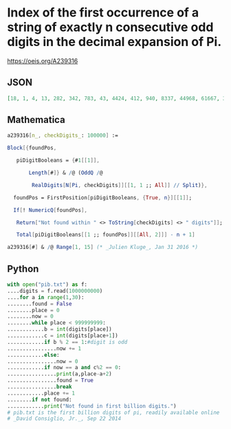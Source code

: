 # Index of the first occurrence of a string of exactly n consecutive odd digits in the decimal expansion of Pi\.
https://oeis.org/A239316
## JSON
```JSON
[18, 1, 4, 13, 282, 342, 783, 43, 4424, 412, 940, 8337, 44968, 61667, 33821, 106904, 336404, 421527, 31488, 1850725, 5854551, 8996526, 11709660, 2493200, 105887707, 86401248, 701257139, 546257302, 92438127]
```
## Mathematica
```Mathematica
a239316[n_, checkDigits_: 100000] :=
```
```Mathematica
Block[{foundPos,
```
```Mathematica
   piDigitBooleans = {#1[[1]],
```
```Mathematica
       Length[#]} & /@ (OddQ /@
```
```Mathematica
        RealDigits[N[Pi, checkDigits]][[1, 1 ;; All]] // Split)},
```
```Mathematica
  foundPos = FirstPosition[piDigitBooleans, {True, n}][[1]];
```
```Mathematica
  If[! NumericQ[foundPos],
```
```Mathematica
   Return["Not found within " <> ToString[checkDigits] <> " digits"]];
```
```Mathematica
   Total[piDigitBooleans[[1 ;; foundPos]][[All, 2]]] - n + 1]
```
```Mathematica
a239316[#] & /@ Range[1, 15] (* _Julien Kluge_, Jan 31 2016 *)
```
## Python
```Python
with open("pib.txt") as f:
....digits = f.read(1000000000)
....for a in range(1,30):
........found = False
........place = 0
........now = 0
........while place < 999999999:
............b = int(digits[place])
............c = int(digits[place+1])
............if b % 2 == 1:#digit is odd
................now += 1
............else:
................now = 0
............if now == a and c%2 == 0:
................print(a,place-a+2)
................found = True
................break
............place += 1
........if not found:
............print("Not found in first billion digits.")
# pib.txt is the first billion digits of pi, readily available online
# _David Consiglio, Jr._, Sep 22 2014
```
